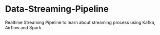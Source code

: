 # Data-Streaming-Pipeline
Realtime Streaming Pipeline to learn about streaming process using Kafka, Airflow and Spark.
